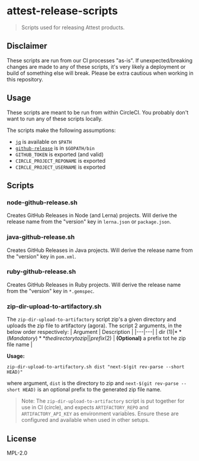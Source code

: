 # attest-release-scripts

> Scripts used for releasing Attest products.

## Disclaimer

These scripts are run from our CI processes "as-is". If unexpected/breaking changes are made to any of these scripts, it's very likely a deployment or build of something else will break. Please be extra cautious when working in this repository.

## Usage

These scripts are meant to be run from within CircleCI. You probably don't want to run any of these scripts locally.

The scripts make the following assumptions:

- [`jq`](https://stedolan.github.io/jq/) is available on `$PATH`
- [`github-release`](https://github.com/aktau/github-release) is in `$GOPATH/bin`
- `GITHUB_TOKEN` is exported (and valid)
- `CIRCLE_PROJECT_REPONAME` is exported
- `CIRCLE_PROJECT_USERNAME` is exported

## Scripts

### node-github-release.sh

Creates GitHub Releases in Node (and Lerna) projects. Will derive the release name from the "version" key in `lerna.json` or `package.json`.

### java-github-release.sh

Creates GitHub Releases in Java projects. Will derive the release name from the "version" key in `pom.xml`.

### ruby-github-release.sh

Creates GitHub Releases in Ruby projects. Will derive the release name from the "version" key in `*.gemspec`.

### zip-dir-upload-to-artifactory.sh

The `zip-dir-upload-to-artifactory` script zip's a given directory and uploads the zip file to artifactory (agora). The script 2 arguments, in the below order respectively:
| Argument | Description |
|---|---|
| dir ($1) | **(Mandatory)** the directory to zip |
| prefix ($2) | **(Optional)** a prefix tot he zip file name |

**Usage:**

```
zip-dir-upload-to-artifactory.sh dist "next-$(git rev-parse --short HEAD)"
``` 

where argument, `dist`  is the directory to zip and `next-$(git rev-parse --short HEAD)` is an optional prefix to the generated zip file name.

>Note: The `zip-dir-upload-to-artifactory` script is put together for use in CI (circle), and expects `ARTIFACTORY_REPO` and `ARTIFACTORY_API_KEY` as environment variables. Ensure these are configured and available when used in other setups.

## License

MPL-2.0
